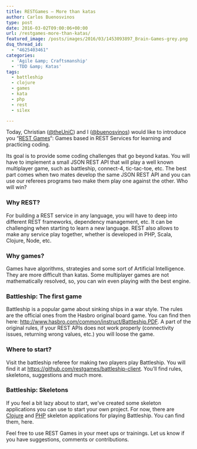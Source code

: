 ```yaml
---
title: RESTGames – More than katas
author: Carlos Buenosvinos
type: post
date: 2016-03-02T09:00:06+00:00
url: /restgames-more-than-katas/
featured_image: /posts/images/2016/03/1453093897_Brain-Games-grey.png
dsq_thread_id:
  - "4625403461"
categories:
  - 'Agile &amp; Craftsmanship'
  - 'TDD &amp; Katas'
tags:
  - battleship
  - clojure
  - games
  - kata
  - php
  - rest
  - silex

---
```

Today, Christian (<a href="https://twitter.com/theUniC" target="_blank">@theUniC</a>) and I (<a href="https://twitter.com/buenosvinos" target="_blank">@buenosvinos</a>) would like to introduce you &#8220;<a href="https://github.com/restgames" target="_blank">REST Games</a>&#8220;: Games based in REST Services for learning and practicing coding.

Its goal is to provide some coding challenges that go beyond katas. You will have to implement a small JSON REST API that will play a well known multiplayer game, such as battleship, connect-4, tic-tac-toe, etc. The best part comes when two mates develop the same JSON REST API and you can use our referees programs two make them play one against the other. Who will win?

<!--more-->

### Why REST?

For building a REST service in any language, you will have to deep into different REST frameworks, dependency management, etc. It can be challenging when starting to learn a new language. REST also allows to make any service play together, whether is developed in PHP, Scala, Clojure, Node, etc.

### Why games?

Games have algorithms, strategies and some sort of Artificial Intelligence. They are more difficult than katas. Some multiplayer games are not mathematically resolved, so, you can win even playing with the best engine.

### Battleship: The first game

Battleship is a popular game about sinking ships in a war style. The rules are the official ones from the Hasbro original board game. You can find then here: <http://www.hasbro.com/common/instruct/Battleship.PDF>. A part of the original rules, if your REST APIs does not work properly (connectivity issues, returning wrong values, etc.) you will loose the game.

### Where to start?

Visit the battleship referee for making two players play Battleship. You will find it at <a href="https://github.com/restgames/battleship-client" target="_blank">https://github.com/restgames/battleship-client</a>. You&#8217;ll find rules, skeletons, suggestions and much more.

### Battleship: Skeletons

If you feel a bit lazy about to start, we&#8217;ve created some skeleton applications you can use to start your own project. For now, there are <a href="https://github.com/restgames/battleship-rest-clojure-skeleton" target="_blank">Clojure</a> and <a href="https://github.com/restgames/battleship-rest-silex-skeleton" target="_blank">PHP</a> skeleton applications for playing Battleship. You can find them, here.

Feel free to use REST Games in your meet ups or trainings. Let us know if you have suggestions, comments or contributions.